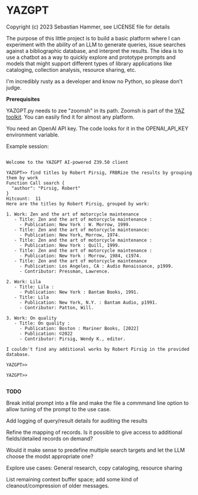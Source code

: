 # YAZGPT
Copyright (c) 2023 Sebastian Hammer, see LICENSE file for details   

The purpose of this little project is to build a basic platform
where I can experiment with the ability of an LLM to generate queries,
issue searches against a bibliographic database, and
interpret the results. The idea is to use a chatbot as a way to quickly
explore and prototype prompts and models that might support different types
of library applications like cataloging, collection analysis, resource sharing, etc.

I'm incredibly rusty as a developer and know no
Python, so please don't judge.

**Prerequisites**

YAZGPT.py needs to zee "zoomsh" in its path.
Zoomsh is part of the
[YAZ toolkit](https://www.indexdata.com/resources/software/yaz). You can easily
find it for almost any platform.

You need an OpenAI API key. The code looks for it in the
OPENAI_API_KEY environment variable.

Example session:

```

Welcome to the YAZGPT AI-powered Z39.50 client

YAZGPT>> find titles by Robert Pirsig, FRBRize the results by grouping them by work
Function Call search {
  "author": "Pirsig, Robert"
}
Hitcount:  11
Here are the titles by Robert Pirsig, grouped by work:

1. Work: Zen and the art of motorcycle maintenance
   - Title: Zen and the art of motorcycle maintenance :
     - Publication: New York : W. Morrow, 1999.
   - Title: Zen and the art of motorcycle maintenance:
     - Publication: New York, Morrow, 1974.
   - Title: Zen and the art of motorcycle maintenance :
     - Publication: New York : Quill, 1999.
   - Title: Zen and the art of motorcycle maintenance :
     - Publication: New York : Morrow, 1984, c1974.
   - Title: Zen and the art of motorcycle maintenance
     - Publication: Los Angeles, CA : Audio Renaissance, p1999.
     - Contributor: Pressman, Lawrence.

2. Work: Lila
   - Title: Lila :
     - Publication: New York : Bantam Books, 1991.
   - Title: Lila
     - Publication: New York, N.Y. : Bantam Audio, p1991.
     - Contributor: Patton, Will.

3. Work: On quality
   - Title: On quality :
     - Publication: Boston : Mariner Books, [2022]
     - Publication: ©2022
     - Contributor: Pirsig, Wendy K., editor.

I couldn't find any additional works by Robert Pirsig in the provided database.

YAZGPT>> 

YAZGPT>> 


```


**TODO**

Break initial prompt into a file and make the file a commmand line option to allow tuning of the prompt to the
use case.

Add logging of query/result details for auditing the results

Refine the mapping of records. Is it possible to give access to additional fields/detailed records
on demand?

Would it make sense to predefine multiple search targets and let the LLM choose the modst appropriate one?

Explore use cases: General research, copy cataloging, resource sharing

List remaining context buffer space; add some kind of cleanout/compression of older messages.
